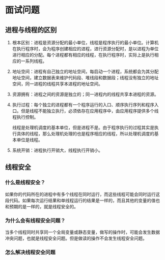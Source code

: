 # 面试问题

## 进程与线程的区别

1. 根本区别：进程是资源分配的最小单位，线程是程序执行的最小单位。计算机在执行程序时，会为程序创建相应的进程，进行资源分配时，是以进程为单位进行相应的分配。每个进程都有相应的线程，在执行程序时，实际上是执行相应的一系列线程。

2. 地址空间：进程有自己独立的地址空间，每启动一个进程，系统都会为其分配地址空间，建立数据表来维护代码段、堆线段和数据段；线程没有独立的地址空间，同一进程的线程共享本进程的地址空间。

3. 资源拥有：进程之间的资源是独立的；同一进程内的线程共享本进程的资源。

4. 执行过程：每个独立的进程都有一个程序运行的入口、顺序执行序列和程序入口。但是线程不能独立执行，必须依存在应用程序中，由应用程序提供多个线程执行控制。

    线程是处理机调度的基本单位，但是进程不是。由于程序执行的过程其实是执行具体的线程，那么处理机处理的也是程序相应的线程，所以处理机调度的基本单位是线程。

5. 系统开销：进程执行开销大，线程执行开销小。

## 线程安全

### 什么是线程安全？

如果你的代码所在的进程中有多个线程在同时运行，而这些线程可能会同时运行这段代码。如果每次运行结果和单线程运行的结果是一样的，而且其他的变量的值也和预期的是一样的，就是线程安全的。

### 为什么会有线程安全问题？

当多个线程同时共享同一个全局变量或静态变量，做写的操作时，可能会发生数据冲突问题，也就是线程安全问题。但是做读的操作不会发生线程安全问题。

### 怎么解决线程安全问题

